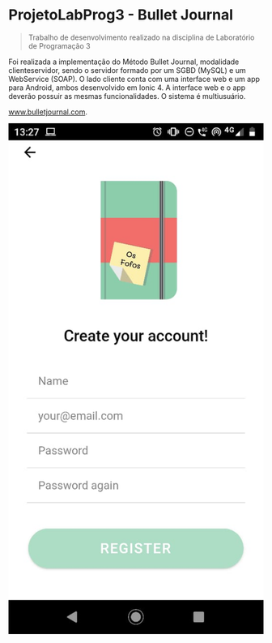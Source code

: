 # ProjetoLabProg3 - Bullet Journal
> Trabalho de desenvolvimento realizado na disciplina de Laboratório de Programação 3 

 Foi realizada a implementação do Método Bullet Journal, modalidade clienteservidor, sendo o servidor formado por um SGBD (MySQL) e um WebService (SOAP). O lado
cliente conta com uma interface web e um app para Android, ambos desenvolvido em Ionic 4. A interface web e o app deverão possuir as mesmas funcionalidades. O sistema é multiusuário.

www.bulletjournal.com.

![](osfofos.jpeg)

